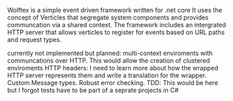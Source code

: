 Wolftex is a simple event driven framework written for .net core
It uses the concept of Verticles that segregate system components and provides communcation via a shared context.
The framework includes an intergrated HTTP server that allows verticles to register for events based on URL paths and request types.

currently not implemented but planned: 
 multi-context enviroments with communcations over HTTP. This would allow the creation of clustered enviroments
 HTTP headers: I need to learn more about how the wrapped HTTP server represents them and write a translation for the wrapper.
 Custom Message types.
 Robust error checking. 
 TDD: This would be here but I forgot tests have to be part of a seprate projects in C#
 